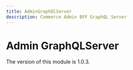 ```yaml
---
title: AdminGraphQlServer
description: Commerce Admin BFF GraphQL Server
---
```


# Admin GraphQLServer

<InlineAlert slots="text" />
The version of this module is 1.0.3.
